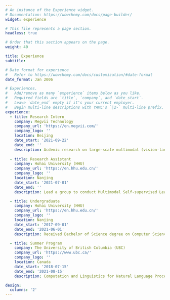 ```yaml
---
# An instance of the Experience widget.
# Documentation: https://wowchemy.com/docs/page-builder/
widget: experience

# This file represents a page section.
headless: true

# Order that this section appears on the page.
weight: 40

title: Experience
subtitle:

# Date format for experience
#   Refer to https://wowchemy.com/docs/customization/#date-format
date_format: Jan 2006

# Experiences.
#   Add/remove as many `experience` items below as you like.
#   Required fields are `title`, `company`, and `date_start`.
#   Leave `date_end` empty if it's your current employer.
#   Begin multi-line descriptions with YAML's `|2-` multi-line prefix.
experience:
  - title: Research Intern
    company: Megvii Technology
    company_url: 'https://en.megvii.com/'
    company_logo: ''
    location: Beijing
    date_start: '2021-09-22'
    date_end: ''
    description: Acdemic research on large-scale multimodal (vision-languege) self-supervised pretraining.
        
  - title: Research Assistant
    company: Hohai University (HHU)
    company_url: 'https://en.hhu.edu.cn/'
    company_logo: ''
    location: Nanjing
    date_start: '2021-07-01'
    date_end: ''
    description: Lead a group to conduct Multimodal Self-supervised Learning and Music Information Retrieval research.

  - title: Undergraduate
    company: Hohai University (HHU)
    company_url: 'https://en.hhu.edu.cn/'
    company_logo: ''
    location: Nanjing
    date_start: '2017-09-01'
    date_end: '2021-06-01'
    description: Received Bachelor of Science degree on Computer Science. Honored as Excellent Graduate Student and Outstanding Graduation Thesis.

  - title: Summer Program
    company: The University of British Columbia (UBC)
    company_url: 'https://www.ubc.ca/'
    company_logo: ''
    location: Canada
    date_start: '2018-07-15'
    date_end: '2021-08-15'
    description: Computation and Linguistics for Natural Language Processing.

design:
  columns: '2'
---
```

